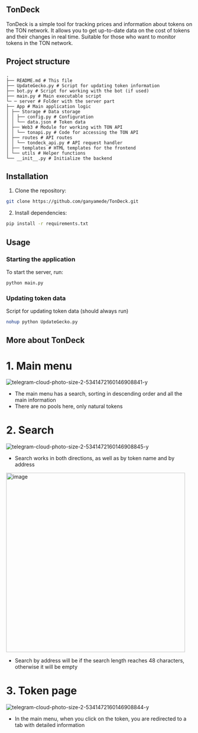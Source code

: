 ## TonDeck
TonDeck is a simple tool for tracking prices and information about tokens on the TON network. It allows you to get up-to-date data on the cost of tokens and their changes in real time. Suitable for those who want to monitor tokens in the TON network.

## Project structure

```
.
├── README.md # This file
├── UpdateGecko.py # Script for updating token information
├── bot.py # Script for working with the bot (if used)
├── main.py # Main executable script
└─ ─ server # Folder with the server part
├── App # Main application logic
│ ├── Storage # Data storage
│ │ ├── config.py # Configuration
│ │ └── data.json # Token data
│ ├── Web3 # Module for working with TON API
│ │ └── tonapi.py # Code for accessing the TON API
│ ├── routes # API routes
│ │ └── tondeck_api.py # API request handler
│ ├── templates # HTML templates for the frontend
│ └── utils # Helper functions
└── __init__.py # Initialize the backend
```

## Installation
  
  1. Clone the repository:
  ```bash
  git clone https://github.com/ganyamede/TonDeck.git
  ```
  
  2. Install dependencies:
  ```bash
  pip install -r requirements.txt
  ```
  
  ## Usage
  
  ### Starting the application
  To start the server, run:
  
  ```bash
  python main.py
  ```
  
  ### Updating token data
  Script for updating token data (should always run)
  
  ```bash
  nohup python UpdateGecko.py
  ```

## More about TonDeck

# 1. Main menu

![telegram-cloud-photo-size-2-5341472160146908841-y](https://github.com/user-attachments/assets/21838992-52ca-4c54-bdf1-1a7268e4d0e7) 

  - The main menu has a search, sorting in descending order and all the main information
  - There are no pools here, only natural tokens

# 2. Search
  
  ![telegram-cloud-photo-size-2-5341472160146908845-y](https://github.com/user-attachments/assets/9ac22bae-9678-4f3e-94d7-6ae0cc2ed04b)
  
  - Search works in both directions, as well as by token name and by address
  
  <img width="484" alt="image" src="https://github.com/user-attachments/assets/95ce1369-727f-40e1-9772-4bfdb428d3eb">
  
  - Search by address will be if the search length reaches 48 characters, otherwise it will be empty

# 3. Token page

![telegram-cloud-photo-size-2-5341472160146908844-y](https://github.com/user-attachments/assets/ff87b060-c0bf-41ed-b841-a3d3897933ff)

- In the main menu, when you click on the token, you are redirected to a tab with detailed information
